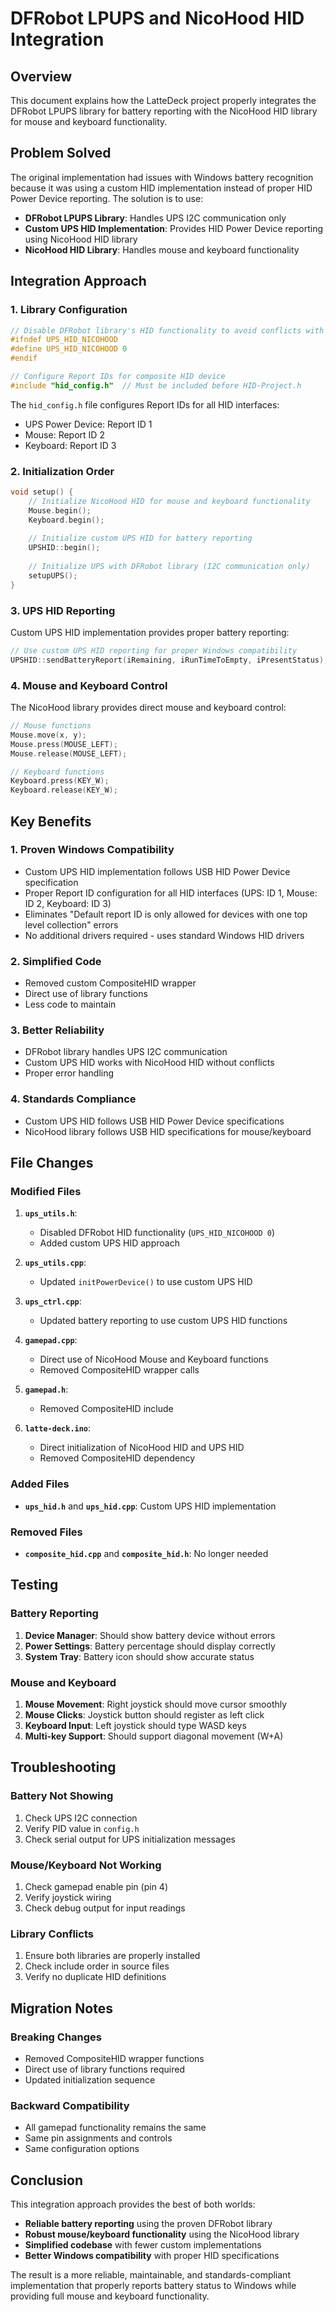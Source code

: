 # DFRobot LPUPS and NicoHood HID Integration

## Overview

This document explains how the LatteDeck project properly integrates the DFRobot LPUPS library for battery reporting with the NicoHood HID library for mouse and keyboard functionality.

## Problem Solved

The original implementation had issues with Windows battery recognition because it was using a custom HID implementation instead of proper HID Power Device reporting. The solution is to use:

- **DFRobot LPUPS Library**: Handles UPS I2C communication only
- **Custom UPS HID Implementation**: Provides HID Power Device reporting using NicoHood HID library
- **NicoHood HID Library**: Handles mouse and keyboard functionality

## Integration Approach

### 1. Library Configuration

```cpp
// Disable DFRobot library's HID functionality to avoid conflicts with NicoHood HID
#ifndef UPS_HID_NICOHOOD
#define UPS_HID_NICOHOOD 0
#endif

// Configure Report IDs for composite HID device
#include "hid_config.h"  // Must be included before HID-Project.h
```

The `hid_config.h` file configures Report IDs for all HID interfaces:
- UPS Power Device: Report ID 1
- Mouse: Report ID 2  
- Keyboard: Report ID 3

### 2. Initialization Order

```cpp
void setup() {
    // Initialize NicoHood HID for mouse and keyboard functionality
    Mouse.begin();
    Keyboard.begin();
    
    // Initialize custom UPS HID for battery reporting
    UPSHID::begin();
    
    // Initialize UPS with DFRobot library (I2C communication only)
    setupUPS();
}
```

### 3. UPS HID Reporting

Custom UPS HID implementation provides proper battery reporting:

```cpp
// Use custom UPS HID reporting for proper Windows compatibility
UPSHID::sendBatteryReport(iRemaining, iRunTimeToEmpty, iPresentStatus);
```

### 4. Mouse and Keyboard Control

The NicoHood library provides direct mouse and keyboard control:

```cpp
// Mouse functions
Mouse.move(x, y);
Mouse.press(MOUSE_LEFT);
Mouse.release(MOUSE_LEFT);

// Keyboard functions
Keyboard.press(KEY_W);
Keyboard.release(KEY_W);
```

## Key Benefits

### 1. **Proven Windows Compatibility**
- Custom UPS HID implementation follows USB HID Power Device specification
- Proper Report ID configuration for all HID interfaces (UPS: ID 1, Mouse: ID 2, Keyboard: ID 3)
- Eliminates "Default report ID is only allowed for devices with one top level collection" errors
- No additional drivers required - uses standard Windows HID drivers

### 2. **Simplified Code**
- Removed custom CompositeHID wrapper
- Direct use of library functions
- Less code to maintain

### 3. **Better Reliability**
- DFRobot library handles UPS I2C communication
- Custom UPS HID works with NicoHood HID without conflicts
- Proper error handling

### 4. **Standards Compliance**
- Custom UPS HID follows USB HID Power Device specifications
- NicoHood library follows USB HID specifications for mouse/keyboard

## File Changes

### Modified Files

1. **`ups_utils.h`**:
   - Disabled DFRobot HID functionality (`UPS_HID_NICOHOOD 0`)
   - Added custom UPS HID approach

2. **`ups_utils.cpp`**:
   - Updated `initPowerDevice()` to use custom UPS HID

3. **`ups_ctrl.cpp`**:
   - Updated battery reporting to use custom UPS HID functions

4. **`gamepad.cpp`**:
   - Direct use of NicoHood Mouse and Keyboard functions
   - Removed CompositeHID wrapper calls

5. **`gamepad.h`**:
   - Removed CompositeHID include

6. **`latte-deck.ino`**:
   - Direct initialization of NicoHood HID and UPS HID
   - Removed CompositeHID dependency

### Added Files

- **`ups_hid.h`** and **`ups_hid.cpp`**: Custom UPS HID implementation

### Removed Files

- **`composite_hid.cpp`** and **`composite_hid.h`**: No longer needed

## Testing

### Battery Reporting
1. **Device Manager**: Should show battery device without errors
2. **Power Settings**: Battery percentage should display correctly
3. **System Tray**: Battery icon should show accurate status

### Mouse and Keyboard
1. **Mouse Movement**: Right joystick should move cursor smoothly
2. **Mouse Clicks**: Joystick button should register as left click
3. **Keyboard Input**: Left joystick should type WASD keys
4. **Multi-key Support**: Should support diagonal movement (W+A)

## Troubleshooting

### Battery Not Showing
1. Check UPS I2C connection
2. Verify PID value in `config.h`
3. Check serial output for UPS initialization messages

### Mouse/Keyboard Not Working
1. Check gamepad enable pin (pin 4)
2. Verify joystick wiring
3. Check debug output for input readings

### Library Conflicts
1. Ensure both libraries are properly installed
2. Check include order in source files
3. Verify no duplicate HID definitions

## Migration Notes

### Breaking Changes
- Removed CompositeHID wrapper functions
- Direct use of library functions required
- Updated initialization sequence

### Backward Compatibility
- All gamepad functionality remains the same
- Same pin assignments and controls
- Same configuration options

## Conclusion

This integration approach provides the best of both worlds:
- **Reliable battery reporting** using the proven DFRobot library
- **Robust mouse/keyboard functionality** using the NicoHood library
- **Simplified codebase** with fewer custom implementations
- **Better Windows compatibility** with proper HID specifications

The result is a more reliable, maintainable, and standards-compliant implementation that properly reports battery status to Windows while providing full mouse and keyboard functionality.
